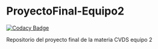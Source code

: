 # ProyectoFinal-Equipo2

[![Codacy Badge](https://api.codacy.com/project/badge/Grade/1ba93e5147794e689958a82fbbc2feff)](https://app.codacy.com/gh/Equipo-2-CVDS/ProyectoFinal-Equipo2?utm_source=github.com&utm_medium=referral&utm_content=Equipo-2-CVDS/ProyectoFinal-Equipo2&utm_campaign=Badge_Grade_Settings)

Repositorio del proyecto final de la materia CVDS equipo 2
